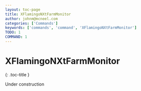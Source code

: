 ```yaml
---
layout: toc-page
title: XFlamingoNXtFarmMonitor
author: johnm@mcneel.com
categories: ['Commands']
keywords: ['commands', 'command', 'XFlamingoNXtFarmMonitor']
TODO: 1
COMMAND: 1
---
```



# XFlamingoNXtFarmMonitor
{: .toc-title }

Under construction
